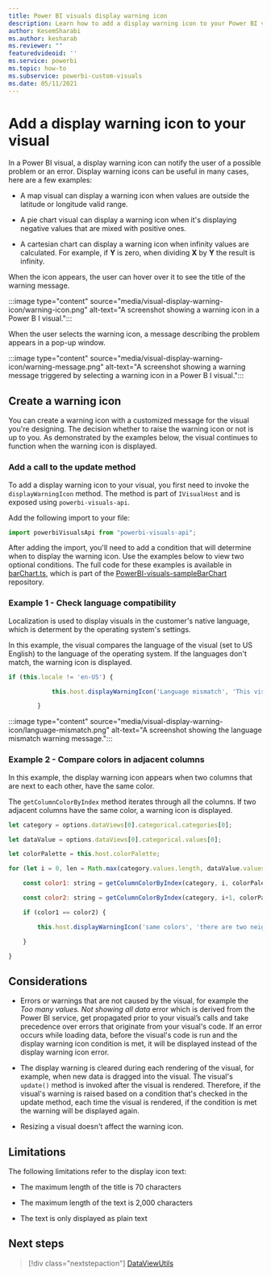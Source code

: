 ```yaml
---
title: Power BI visuals display warning icon
description: Learn how to add a display warning icon to your Power BI visual.
author: KesemSharabi
ms.author: kesharab
ms.reviewer: ""
featuredvideoid: ''
ms.service: powerbi
ms.topic: how-to
ms.subservice: powerbi-custom-visuals
ms.date: 05/11/2021
---
```


# Add a display warning icon to your visual

In a Power BI visual, a display warning icon can notify the user of a possible problem or an error. Display warning icons can be useful in many cases, here are a few examples:

* A map  visual can display a warning icon when values are outside the latitude or longitude valid range.

* A pie chart visual can display a warning icon when it's displaying negative values that are mixed with positive ones.

* A cartesian chart can display a warning icon when infinity values are calculated. For example, if **Y** is zero, when dividing **X** by **Y** the result is infinity.

When the icon appears, the user can hover over it to see the title of the warning message.

:::image type="content" source="media/visual-display-warning-icon/warning-icon.png" alt-text="A screenshot showing a warning icon in a Power B I visual.":::

When the user selects the warning icon, a message describing the problem appears in a pop-up window.

:::image type="content" source="media/visual-display-warning-icon/warning-message.png" alt-text="A screenshot showing a warning message triggered by selecting a warning icon in a Power B I visual.":::

## Create a warning icon

You can create a warning icon with a customized message for the visual you're designing. The decision whether to raise the warning icon or not is up to you. As demonstrated by the examples below, the visual continues to function when the warning icon is displayed.

### Add a call to the update method

To add a display warning icon to your visual, you first need to invoke the `displayWarningIcon` method. The method is part of `IVisualHost` and is exposed using `powerbi-visuals-api`.

Add the following import to your file:

```javascript
import powerbiVisualsApi from "powerbi-visuals-api"; 
```

After adding the import, you'll need to add a condition that will determine when to display the warning icon. Use the examples below to view two optional conditions. The full code for these examples is available in [barChart.ts](https://github.com/microsoft/PowerBI-visuals-sampleBarChart/blob/master/src/barChart.ts), which is part of the [PowerBI-visuals-sampleBarChart](https://github.com/microsoft/PowerBI-visuals-sampleBarChart)  repository.

### Example 1 - Check language compatibility

Localization is used to display visuals in the customer's native language, which is determent by the operating system's settings.

In this example, the visual compares the language of the visual (set to US English) to the language of the operating system. If the languages don't match, the warning icon is displayed.

```javascript
if (this.locale != 'en-US') { 

            this.host.displayWarningIcon('Language mismatch', 'This visual does not support languages other than english. Please use US english as your browser language.'); 

        }
```

:::image type="content" source="media/visual-display-warning-icon/language-mismatch.png" alt-text="A screenshot showing the language mismatch warning message.":::

### Example 2 - Compare colors in adjacent columns  

In this example, the display warning icon appears when two columns that are next to each other, have the same color.

The `getColumnColorByIndex` method iterates through all the columns. If two adjacent columns have the same color, a warning icon is displayed.  

```javascript
let category = options.dataViews[0].categorical.categories[0]; 

let dataValue = options.dataViews[0].categorical.values[0]; 

let colorPalette = this.host.colorPalette; 

for (let i = 0, len = Math.max(category.values.length, dataValue.values.length); i < len-1; i++) { 

    const color1: string = getColumnColorByIndex(category, i, colorPalette); 

    const color2: string = getColumnColorByIndex(category, i+1, colorPalette); 

    if (color1 == color2) { 

        this.host.displayWarningIcon('same colors', 'there are two neighbor columns with the same color. please use the data color property to change it.'); 

    } 

} 
```

## Considerations

* Errors or warnings that are not caused by the visual, for example the *Too many values. Not showing all data* error which is derived from the Power BI service, get propagated prior to your visual’s calls and take precedence over errors that originate from your visual's code. If an error occurs while loading data, before the visual's code is run and the display warning icon condition is met, it will be displayed instead of the display warning icon error. 

* The display warning is cleared during each rendering of the visual, for example, when new data is dragged into the visual. The visual's `update()` method is invoked after the visual is rendered. Therefore, if the visual's warning is raised based on a condition that's checked in the update method, each time the visual is rendered, if the condition is met the warning will be displayed again.

* Resizing a visual doesn't affect the warning icon.

## Limitations

The following limitations refer to the display icon text:

* The maximum length of the title is 70 characters

* The maximum length of the text is 2,000 characters

* The text is only displayed as plain text

## Next steps

>[!div class="nextstepaction"]
>[DataViewUtils](utils-dataview.md)
